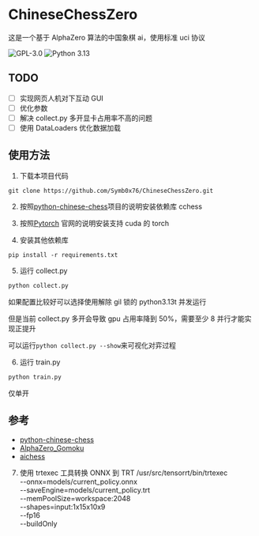 # ChineseChessZero

这是一个基于 AlphaZero 算法的中国象棋 ai，使用标准 uci 协议

![GPL-3.0](https://img.shields.io/github/license/Symb0x76/ChineseChessZero?style=plastic)
![Python 3.13](https://img.shields.io/badge/Python-3.13-blue?style=plastic)

## TODO

-   [ ] 实现网页人机对下互动 GUI
-   [ ] 优化参数
-   [ ] 解决 collect.py 多开显卡占用率不高的问题
-   [ ] 使用 DataLoaders 优化数据加载

## 使用方法

1.  下载本项目代码

```git
git clone https://github.com/Symb0x76/ChineseChessZero.git
```

2.  按照[python-chinese-chess](https://github.com/windshadow233/python-chinese-chess)项目的说明安装依赖库 cchess
3.  按照[Pytorch](https://pytorch.org) 官网的说明安装支持 cuda 的 torch

4.  安装其他依赖库

```pip
pip install -r requirements.txt
```

5.  运行 collect.py

```python
python collect.py
```

如果配置比较好可以选择使用解除 gil 锁的 python3.13t 并发运行

但是当前 collect.py 多开会导致 gpu 占用率降到 50%，需要至少 8 并行才能实现正提升

可以运行`python collect.py --show`来可视化对弈过程

6.  运行 train.py

```python
python train.py
```

仅单开

## 参考

-   [python-chinese-chess](https://github.com/windshadow233/python-chinese-chess)
-   [AlphaZero_Gomoku](https://github.com/junxiaosong/AlphaZero_Gomoku)
-   [aichess](https://github.com/tensorfly-gpu/aichess)

7. 使用 trtexec 工具转换 ONNX 到 TRT
/usr/src/tensorrt/bin/trtexec \
    --onnx=models/current_policy.onnx \
    --saveEngine=models/current_policy.trt \
    --memPoolSize=workspace:2048 \
    --shapes=input:1x15x10x9 \
    --fp16 \
    --buildOnly

